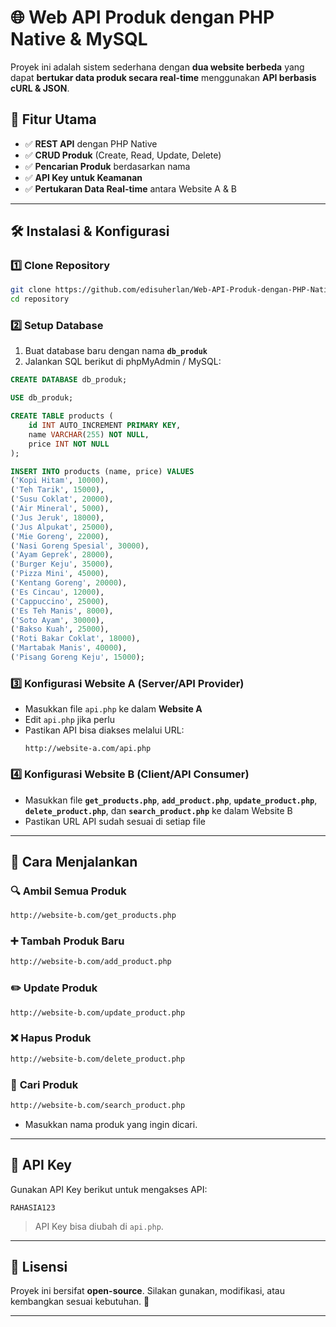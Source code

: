 # 🌐 Web API Produk dengan PHP Native & MySQL

Proyek ini adalah sistem sederhana dengan **dua website berbeda** yang dapat **bertukar data produk secara real-time** menggunakan **API berbasis cURL & JSON**.  

## 📌 Fitur Utama
- ✅ **REST API** dengan PHP Native  
- ✅ **CRUD Produk** (Create, Read, Update, Delete)  
- ✅ **Pencarian Produk** berdasarkan nama  
- ✅ **API Key untuk Keamanan**  
- ✅ **Pertukaran Data Real-time** antara Website A & B  

---

## 🛠️ Instalasi & Konfigurasi

### **1️⃣ Clone Repository**
```bash
git clone https://github.com/edisuherlan/Web-API-Produk-dengan-PHP-Native---MySQL.git
cd repository
```

### **2️⃣ Setup Database**
1. Buat database baru dengan nama **`db_produk`**  
2. Jalankan SQL berikut di phpMyAdmin / MySQL:
```sql
CREATE DATABASE db_produk;

USE db_produk;

CREATE TABLE products (
    id INT AUTO_INCREMENT PRIMARY KEY,
    name VARCHAR(255) NOT NULL,
    price INT NOT NULL
);

INSERT INTO products (name, price) VALUES
('Kopi Hitam', 10000),
('Teh Tarik', 15000),
('Susu Coklat', 20000),
('Air Mineral', 5000),
('Jus Jeruk', 18000),
('Jus Alpukat', 25000),
('Mie Goreng', 22000),
('Nasi Goreng Spesial', 30000),
('Ayam Geprek', 28000),
('Burger Keju', 35000),
('Pizza Mini', 45000),
('Kentang Goreng', 20000),
('Es Cincau', 12000),
('Cappuccino', 25000),
('Es Teh Manis', 8000),
('Soto Ayam', 30000),
('Bakso Kuah', 25000),
('Roti Bakar Coklat', 18000),
('Martabak Manis', 40000),
('Pisang Goreng Keju', 15000);
```

### **3️⃣ Konfigurasi Website A (Server/API Provider)**
- Masukkan file `api.php` ke dalam **Website A**
- Edit `api.php` jika perlu  
- Pastikan API bisa diakses melalui URL:  
  ```
  http://website-a.com/api.php
  ```

### **4️⃣ Konfigurasi Website B (Client/API Consumer)**
- Masukkan file **`get_products.php`**, **`add_product.php`**, **`update_product.php`**, **`delete_product.php`**, dan **`search_product.php`** ke dalam Website B
- Pastikan URL API sudah sesuai di setiap file

---

## 🚀 Cara Menjalankan

### 🔍 **Ambil Semua Produk**
```bash
http://website-b.com/get_products.php
```

### ➕ **Tambah Produk Baru**
```bash
http://website-b.com/add_product.php
```

### ✏️ **Update Produk**
```bash
http://website-b.com/update_product.php
```

### ❌ **Hapus Produk**
```bash
http://website-b.com/delete_product.php
```

### 🔎 **Cari Produk**
```bash
http://website-b.com/search_product.php
```
- Masukkan nama produk yang ingin dicari.

---

## 🔐 API Key  
Gunakan API Key berikut untuk mengakses API:  
```text
RAHASIA123
```
> API Key bisa diubah di `api.php`.

---

## 📜 Lisensi  
Proyek ini bersifat **open-source**. Silakan gunakan, modifikasi, atau kembangkan sesuai kebutuhan. 🚀  

---


